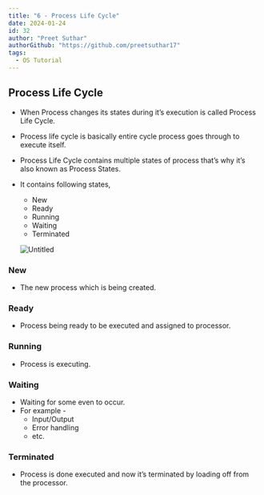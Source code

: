 ```yaml
---
title: "6 - Process Life Cycle"
date: 2024-01-24
id: 32
author: "Preet Suthar"
authorGithub: "https://github.com/preetsuthar17"
tags:
  - OS Tutorial
---
```


## Process Life Cycle

- When Process changes its states during it’s execution is called Process Life Cycle.
- Process life cycle is basically entire cycle process goes through to execute itself.
- Process Life Cycle contains multiple states of process that’s why it’s also known as Process States.
- It contains following states,

  - New
  - Ready
  - Running
  - Waiting
  - Terminated

  ![Untitled](https://i.imgur.com/zvehtKF.png)

### New

- The new process which is being created.

### Ready

- Process being ready to be executed and assigned to processor.

### Running

- Process is executing.

### Waiting

- Waiting for some even to occur.
- For example -
  - Input/Output
  - Error handling
  - etc.

### Terminated

- Process is done executed and now it’s terminated by loading off from the processor.
